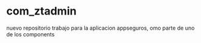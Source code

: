 com_ztadmin
===========

nuevo repositorio trabajo para la aplicacion appseguros, omo parte de uno de los components
